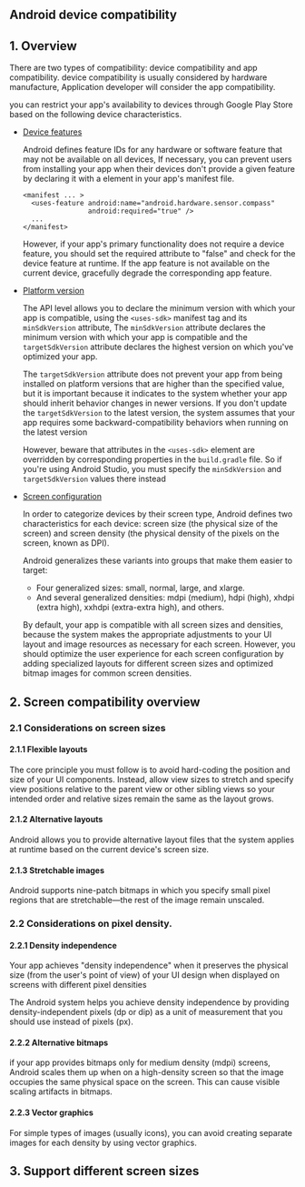 Android device compatibility
---
## 1. Overview
There are two types of compatibility: device compatibility and app compatibility. device compatibility is usually considered by hardware manufacture, Application developer will consider the app compatibility.

you can restrict your app's availability to devices through Google Play Store based on the following device characteristics.
- [Device features](https://developer.android.com/guide/practices/compatibility#Features)
  
  Android defines feature IDs for any hardware or software feature that may not be available on all devices, If necessary, you can prevent users from installing your app when their devices don't provide a given feature by declaring it with a <uses-feature> element in your app's manifest file.
  ```
  <manifest ... >
    <uses-feature android:name="android.hardware.sensor.compass"
                  android:required="true" />
    ...
  </manifest>
  ```
  However, if your app's primary functionality does not require a device feature, you should set the required attribute to "false" and check for the device feature at runtime. If the app feature is not available on the current device, gracefully degrade the corresponding app feature.
- [Platform version](https://developer.android.com/guide/practices/compatibility#Version)
  
  The API level allows you to declare the minimum version with which your app is compatible, using the `<uses-sdk>` manifest tag and its `minSdkVersion` attribute, The `minSdkVersion` attribute declares the minimum version with which your app is compatible and the `targetSdkVersion` attribute declares the highest version on which you've optimized your app.
  
  The `targetSdkVersion` attribute does not prevent your app from being installed on platform versions that are higher than the specified value, but it is important because it indicates to the system whether your app should inherit behavior changes in newer versions. If you don't update the `targetSdkVersion` to the latest version, the system assumes that your app requires some backward-compatibility behaviors when running on the latest version
  
  However, beware that attributes in the `<uses-sdk>` element are overridden by corresponding properties in the `build.gradle` file. So if you're using Android Studio, you must specify the `minSdkVersion` and `targetSdkVersion` values there instead
- [Screen configuration](https://developer.android.com/guide/practices/compatibility#Screens)

  In order to categorize devices by their screen type, Android defines two characteristics for each device: screen size (the physical size of the screen) and screen density (the physical density of the pixels on the screen, known as DPI).

  Android generalizes these variants into groups that make them easier to target:
  - Four generalized sizes: small, normal, large, and xlarge.
  - And several generalized densities: mdpi (medium), hdpi (high), xhdpi (extra high), xxhdpi (extra-extra high), and others.

  By default, your app is compatible with all screen sizes and densities, because the system makes the appropriate adjustments to your UI layout and image resources as necessary for each screen. However, you should optimize the user experience for each screen configuration by adding specialized layouts for different screen sizes and optimized bitmap images for common screen densities.
  
## 2. Screen compatibility overview
### 2.1 Considerations on screen sizes
#### 2.1.1 Flexible layouts
The core principle you must follow is to avoid hard-coding the position and size of your UI components. Instead, allow view sizes to stretch and specify view positions relative to the parent view or other sibling views so your intended order and relative sizes remain the same as the layout grows.
#### 2.1.2 Alternative layouts
Android allows you to provide alternative layout files that the system applies at runtime based on the current device's screen size.
#### 2.1.3 Stretchable images
Android supports nine-patch bitmaps in which you specify small pixel regions that are stretchable—the rest of the image remain unscaled.
### 2.2 Considerations on pixel density.
#### 2.2.1 Density independence
Your app achieves "density independence" when it preserves the physical size (from the user's point of view) of your UI design when displayed on screens with different pixel densities

The Android system helps you achieve density independence by providing density-independent pixels (dp or dip) as a unit of measurement that you should use instead of pixels (px).
#### 2.2.2 Alternative bitmaps
if your app provides bitmaps only for medium density (mdpi) screens, Android scales them up when on a high-density screen so that the image occupies the same physical space on the screen. This can cause visible scaling artifacts in bitmaps.
#### 2.2.3 Vector graphics
For simple types of images (usually icons), you can avoid creating separate images for each density by using vector graphics.
## 3. Support different screen sizes
